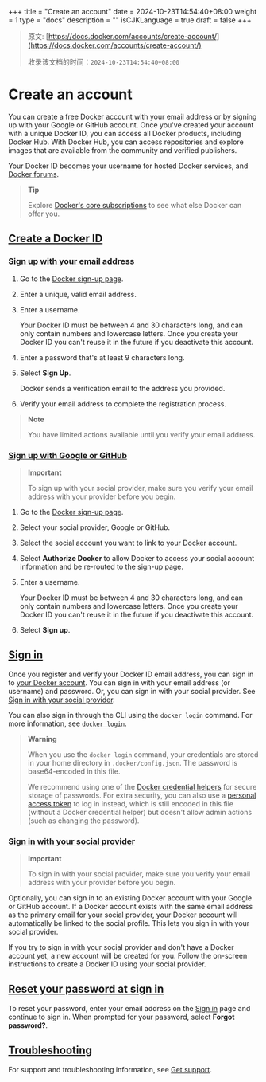 +++
title = "Create an account"
date = 2024-10-23T14:54:40+08:00
weight = 1
type = "docs"
description = ""
isCJKLanguage = true
draft = false
+++

> 原文: [https://docs.docker.com/accounts/create-account/](https://docs.docker.com/accounts/create-account/)
>
> 收录该文档的时间：`2024-10-23T14:54:40+08:00`

# Create an account

You can create a free Docker account with your email address or by signing up with your Google or GitHub account. Once you've created your account with a unique Docker ID, you can access all Docker products, including Docker Hub. With Docker Hub, you can access repositories and explore images that are available from the community and verified publishers.

Your Docker ID becomes your username for hosted Docker services, and [Docker forums](https://forums.docker.com/).

> **Tip**
>
> 
>
> Explore [Docker's core subscriptions](https://www.docker.com/pricing/) to see what else Docker can offer you.

## [Create a Docker ID](https://docs.docker.com/accounts/create-account/#create-a-docker-id)

### [Sign up with your email address](https://docs.docker.com/accounts/create-account/#sign-up-with-your-email-address)

1. Go to the [Docker sign-up page](https://app.docker.com/signup/).

2. Enter a unique, valid email address.

3. Enter a username.

   Your Docker ID must be between 4 and 30 characters long, and can only contain numbers and lowercase letters. Once you create your Docker ID you can't reuse it in the future if you deactivate this account.

4. Enter a password that's at least 9 characters long.

5. Select **Sign Up**.

   Docker sends a verification email to the address you provided.

6. Verify your email address to complete the registration process.

> **Note**
>
> 
>
> You have limited actions available until you verify your email address.

### [Sign up with Google or GitHub](https://docs.docker.com/accounts/create-account/#sign-up-with-google-or-github)

> **Important**
>
> 
>
> To sign up with your social provider, make sure you verify your email address with your provider before you begin.

1. Go to the [Docker sign-up page](https://app.docker.com/signup/).

2. Select your social provider, Google or GitHub.

3. Select the social account you want to link to your Docker account.

4. Select **Authorize Docker** to allow Docker to access your social account information and be re-routed to the sign-up page.

5. Enter a username.

   Your Docker ID must be between 4 and 30 characters long, and can only contain numbers and lowercase letters. Once you create your Docker ID you can't reuse it in the future if you deactivate this account.

6. Select **Sign up**.

## [Sign in](https://docs.docker.com/accounts/create-account/#sign-in)

Once you register and verify your Docker ID email address, you can sign in to [your Docker account](https://login.docker.com/u/login/). You can sign in with your email address (or username) and password. Or, you can sign in with your social provider. See [Sign in with your social provider](https://docs.docker.com/accounts/create-account/#sign-in-with-your-social-provider).

You can also sign in through the CLI using the `docker login` command. For more information, see [`docker login`](https://docs.docker.com/reference/cli/docker/login/).

> **Warning**
>
> 
>
> When you use the `docker login` command, your credentials are stored in your home directory in `.docker/config.json`. The password is base64-encoded in this file.
>
> We recommend using one of the [Docker credential helpers](https://github.com/docker/docker-credential-helpers) for secure storage of passwords. For extra security, you can also use a [personal access token](https://docs.docker.com/security/for-developers/access-tokens/) to log in instead, which is still encoded in this file (without a Docker credential helper) but doesn't allow admin actions (such as changing the password).

### [Sign in with your social provider](https://docs.docker.com/accounts/create-account/#sign-in-with-your-social-provider)

> **Important**
>
> 
>
> To sign in with your social provider, make sure you verify your email address with your provider before you begin.

Optionally, you can sign in to an existing Docker account with your Google or GitHub account. If a Docker account exists with the same email address as the primary email for your social provider, your Docker account will automatically be linked to the social profile. This lets you sign in with your social provider.

If you try to sign in with your social provider and don't have a Docker account yet, a new account will be created for you. Follow the on-screen instructions to create a Docker ID using your social provider.

## [Reset your password at sign in](https://docs.docker.com/accounts/create-account/#reset-your-password-at-sign-in)

To reset your password, enter your email address on the [Sign in](https://login.docker.com/u/login) page and continue to sign in. When prompted for your password, select **Forgot password?**.

## [Troubleshooting](https://docs.docker.com/accounts/create-account/#troubleshooting)

For support and troubleshooting information, see [Get support](https://docs.docker.com/support/).
